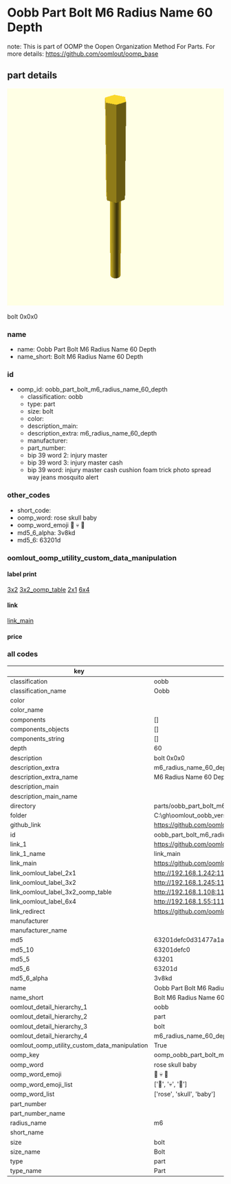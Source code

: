 # Oobb Part Bolt M6 Radius Name 60 Depth  

note: This is part of OOMP the Oopen Organization Method For Parts. For more details: https://github.com/oomlout/oomp_base

##  part details
  

[![](3dpr.png)](3dpr.png)

bolt 0x0x0



### name
* name: Oobb Part Bolt M6 Radius Name 60 Depth
* name_short: Bolt M6 Radius Name 60 Depth
### id
* oomp_id: oobb_part_bolt_m6_radius_name_60_depth
  * classification: oobb
  * type: part
  * size: bolt
  * color: 
  * description_main: 
  * description_extra: m6_radius_name_60_depth
  * manufacturer: 
  * part_number: 
  * bip 39 word 2: injury master
  * bip 39 word 3: injury master cash
  * bip 39 word: injury master cash cushion foam trick photo spread way jeans mosquito alert

### other_codes
* short_code: 
* oomp_word: rose skull baby
* oomp_word_emoji :rose: :skull: :baby:
* md5_6_alpha: 3v8kd
* md5_6: 63201d






### oomlout_oomp_utility_custom_data_manipulation
#### label print
[3x2](http://192.168.1.245:1112/?label=oomp%203v8kd)
[3x2_oomp_table](http://192.168.1.108:1112/?label=oomp%203v8kd)
[2x1](http://192.168.1.242:1112/?label=oomp%203v8kd)
[6x4](http://192.168.1.55:1112/?label=oomp%203v8kd)    

#### link

[link_main](https://github.com/oomlout/oomlout_oobb_version_4_generated_parts/tree/main/navigation_oomp/oobb/part/bolt//m6_radius_name_60_depth/part)                              

#### price







### all codes 
| key | value |  
| --- | --- |  
| classification | oobb |  
| classification_name | Oobb |  
| color |  |  
| color_name |  |  
| components | [] |  
| components_objects | [] |  
| components_string | [] |  
| depth | 60 |  
| description | bolt 0x0x0 |  
| description_extra | m6_radius_name_60_depth |  
| description_extra_name | M6 Radius Name 60 Depth |  
| description_main |  |  
| description_main_name |  |  
| directory | parts/oobb_part_bolt_m6_radius_name_60_depth |  
| folder | C:\gh\oomlout_oobb_version_4_generated_parts\parts\oobb_part_bolt_m6_radius_name_60_depth |  
| github_link | https://github.com/oomlout/oomlout_oomp_part_src/tree/main/parts/oobb_part_bolt_m6_radius_name_60_depth |  
| id | oobb_part_bolt_m6_radius_name_60_depth |  
| link_1 | https://github.com/oomlout/oomlout_oobb_version_4_generated_parts/tree/main/navigation_oomp/oobb/part/bolt//m6_radius_name_60_depth/part |  
| link_1_name | link_main |  
| link_main | https://github.com/oomlout/oomlout_oobb_version_4_generated_parts/tree/main/navigation_oomp/oobb/part/bolt//m6_radius_name_60_depth/part |  
| link_oomlout_label_2x1 | http://192.168.1.242:1112/?label=oomp%203v8kd |  
| link_oomlout_label_3x2 | http://192.168.1.245:1112/?label=oomp%203v8kd |  
| link_oomlout_label_3x2_oomp_table | http://192.168.1.108:1112/?label=oomp%203v8kd |  
| link_oomlout_label_6x4 | http://192.168.1.55:1112/?label=oomp%203v8kd |  
| link_redirect | https://github.com/oomlout/oomlout_oobb_version_4_generated_parts/tree/main/parts/hardware_bolt_m6_60 |  
| manufacturer |  |  
| manufacturer_name |  |  
| md5 | 63201defc0d31477a1ad036646a22ba1 |  
| md5_10 | 63201defc0 |  
| md5_5 | 63201 |  
| md5_6 | 63201d |  
| md5_6_alpha | 3v8kd |  
| name | Oobb Part Bolt M6 Radius Name 60 Depth |  
| name_short | Bolt M6 Radius Name 60 Depth |  
| oomlout_detail_hierarchy_1 | oobb |  
| oomlout_detail_hierarchy_2 | part |  
| oomlout_detail_hierarchy_3 | bolt |  
| oomlout_detail_hierarchy_4 | m6_radius_name_60_depth |  
| oomlout_oomp_utility_custom_data_manipulation | True |  
| oomp_key | oomp_oobb_part_bolt_m6_radius_name_60_depth |  
| oomp_word | rose skull baby |  
| oomp_word_emoji | :rose: :skull: :baby: |  
| oomp_word_emoji_list | [':rose:', ':skull:', ':baby:'] |  
| oomp_word_list | ['rose', 'skull', 'baby'] |  
| part_number |  |  
| part_number_name |  |  
| radius_name | m6 |  
| short_name |  |  
| size | bolt |  
| size_name | Bolt |  
| type | part |  
| type_name | Part |  
